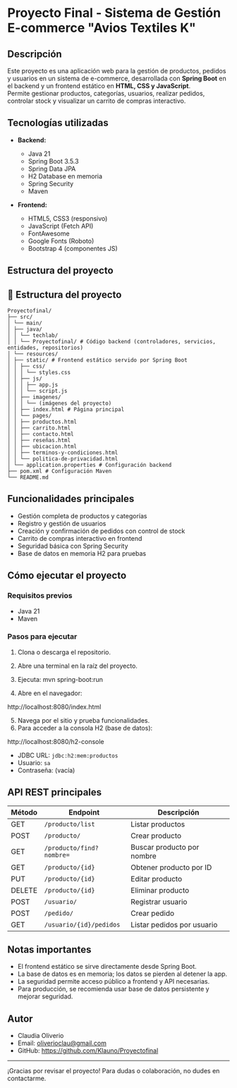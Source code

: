 # Proyecto Final - Sistema de Gestión E-commerce "Avios Textiles K"

## Descripción

Este proyecto es una aplicación web para la gestión de productos, pedidos y usuarios en un sistema de e-commerce, desarrollada con **Spring Boot** en el backend y un frontend estático en **HTML, CSS y JavaScript**.  
Permite gestionar productos, categorías, usuarios, realizar pedidos, controlar stock y visualizar un carrito de compras interactivo.

## Tecnologías utilizadas

- **Backend:**  
  - Java 21  
  - Spring Boot 3.5.3  
  - Spring Data JPA  
  - H2 Database en memoria  
  - Spring Security  
  - Maven  

- **Frontend:**  
  - HTML5, CSS3 (responsivo)  
  - JavaScript (Fetch API)  
  - FontAwesome  
  - Google Fonts (Roboto)  
  - Bootstrap 4 (componentes JS)  

## Estructura del proyecto
## 📁 Estructura del proyecto

```
Proyectofinal/
├── src/
│ └── main/
│ ├── java/
│ │ └── techlab/
│ │ └── Proyectofinal/ # Código backend (controladores, servicios, entidades, repositorios)
│ └── resources/
│ ├── static/ # Frontend estático servido por Spring Boot
│ │ ├── css/
│ │ │ └── styles.css
│ │ ├── js/
│ │ │ ├── app.js
│ │ │ └── script.js
│ │ ├── imagenes/
│ │ │ └── (imágenes del proyecto)
│ │ ├── index.html # Página principal
│ │ └── pages/
│ │ ├── productos.html
│ │ ├── carrito.html
│ │ ├── contacto.html
│ │ ├── reseñas.html
│ │ ├── ubicacion.html
│ │ ├── terminos-y-condiciones.html
│ │ └── politica-de-privacidad.html
│ └── application.properties # Configuración backend
├── pom.xml # Configuración Maven
└── README.md
```

## Funcionalidades principales

- Gestión completa de productos y categorías  
- Registro y gestión de usuarios  
- Creación y confirmación de pedidos con control de stock  
- Carrito de compras interactivo en frontend  
- Seguridad básica con Spring Security  
- Base de datos en memoria H2 para pruebas  

## Cómo ejecutar el proyecto

### Requisitos previos

- Java 21  
- Maven  

### Pasos para ejecutar

1. Clona o descarga el repositorio.  
2. Abre una terminal en la raíz del proyecto.  
3. Ejecuta:
mvn spring-boot:run

4. Abre en el navegador:

http://localhost:8080/index.html


5. Navega por el sitio y prueba funcionalidades.  
6. Para acceder a la consola H2 (base de datos):

http://localhost:8080/h2-console

- JDBC URL: `jdbc:h2:mem:productos`  
- Usuario: `sa`  
- Contraseña: (vacía)  

## API REST principales

| Método | Endpoint                  | Descripción                      |
|--------|---------------------------|---------------------------------|
| GET    | `/producto/list`           | Listar productos                |
| POST   | `/producto/`               | Crear producto                 |
| GET    | `/producto/find?nombre=`   | Buscar producto por nombre      |
| GET    | `/producto/{id}`           | Obtener producto por ID         |
| PUT    | `/producto/{id}`           | Editar producto                |
| DELETE | `/producto/{id}`           | Eliminar producto              |
| POST   | `/usuario/`                | Registrar usuario              |
| POST   | `/pedido/`                 | Crear pedido                  |
| GET    | `/usuario/{id}/pedidos`    | Listar pedidos por usuario      |

## Notas importantes

- El frontend estático se sirve directamente desde Spring Boot.  
- La base de datos es en memoria; los datos se pierden al detener la app.  
- La seguridad permite acceso público a frontend y API necesarias.  
- Para producción, se recomienda usar base de datos persistente y mejorar seguridad.

## Autor

- Claudia Oliverio  
- Email: oliverioclau@gmail.com  
- GitHub: https://github.com/Klauno/Proyectofinal

---

¡Gracias por revisar el proyecto! Para dudas o colaboración, no dudes en contactarme.

